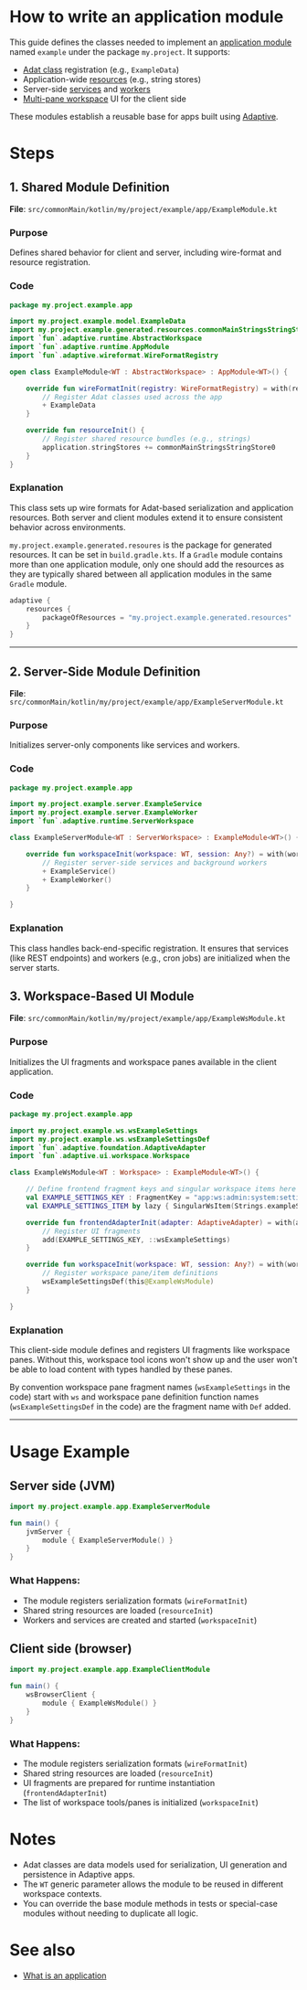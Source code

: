 # How to write an application module

This guide defines the classes needed to implement an [application module](def://) named
`example` under the package `my.project`. It supports:

- [Adat class](def://) registration (e.g., `ExampleData`)
- Application-wide [resources](def://) (e.g., string stores)
- Server-side [services](def://) and [workers](def://)
- [Multi-pane workspace](def://) UI for the client side

These modules establish a reusable base for apps built using [Adaptive](def://).

# Steps

## 1. Shared Module Definition

**File**: `src/commonMain/kotlin/my/project/example/app/ExampleModule.kt`

### Purpose

Defines shared behavior for client and server, including wire-format and resource registration.

### Code

```kotlin
package my.project.example.app

import my.project.example.model.ExampleData
import my.project.example.generated.resources.commonMainStringsStringStore0
import `fun`.adaptive.runtime.AbstractWorkspace
import `fun`.adaptive.runtime.AppModule
import `fun`.adaptive.wireformat.WireFormatRegistry

open class ExampleModule<WT : AbstractWorkspace> : AppModule<WT>() {

    override fun wireFormatInit(registry: WireFormatRegistry) = with(registry) {
        // Register Adat classes used across the app
        + ExampleData
    }

    override fun resourceInit() {
        // Register shared resource bundles (e.g., strings)
        application.stringStores += commonMainStringsStringStore0
    }
}
```

### Explanation

This class sets up wire formats for Adat-based serialization and application resources. 
Both server and client modules extend it to ensure consistent behavior across environments.

`my.project.example.generated.resoures` is the package for generated resources. It can be set
in `build.gradle.kts`. If a `Gradle` module contains more than one application module, only one 
should add the resources as they are typically shared between all application modules in the
same `Gradle` module.

```kotlin
adaptive {
    resources {
        packageOfResources = "my.project.example.generated.resources"
    }
}
```

---

## 2. Server-Side Module Definition

**File**: `src/commonMain/kotlin/my/project/example/app/ExampleServerModule.kt`

### Purpose

Initializes server-only components like services and workers.

### Code

```kotlin
package my.project.example.app

import my.project.example.server.ExampleService
import my.project.example.server.ExampleWorker
import `fun`.adaptive.runtime.ServerWorkspace

class ExampleServerModule<WT : ServerWorkspace> : ExampleModule<WT>() {

    override fun workspaceInit(workspace: WT, session: Any?) = with(workspace) {
        // Register server-side services and background workers
        + ExampleService()
        + ExampleWorker()
    }

}
```

### Explanation

This class handles back-end-specific registration. It ensures that services (like REST endpoints) and workers (e.g., cron jobs) are initialized when the server starts.

## 3. Workspace-Based UI Module

**File**: `src/commonMain/kotlin/my/project/example/app/ExampleWsModule.kt`

### Purpose

Initializes the UI fragments and workspace panes available in the client application.

### Code

```kotlin
package my.project.example.app

import my.project.example.ws.wsExampleSettings
import my.project.example.ws.wsExampleSettingsDef
import `fun`.adaptive.foundation.AdaptiveAdapter
import `fun`.adaptive.ui.workspace.Workspace

class ExampleWsModule<WT : Workspace> : ExampleModule<WT>() {

    // Define frontend fragment keys and singular workspace items here
    val EXAMPLE_SETTINGS_KEY : FragmentKey = "app:ws:admin:system:settings"
    val EXAMPLE_SETTINGS_ITEM by lazy { SingularWsItem(Strings.exampleSettings, EXAMPLE_SETTINGS_KEY, Graphics.settings) }

    override fun frontendAdapterInit(adapter: AdaptiveAdapter) = with(adapter.fragmentFactory) {
        // Register UI fragments
        add(EXAMPLE_SETTINGS_KEY, ::wsExampleSettings)
    }

    override fun workspaceInit(workspace: WT, session: Any?) = with(workspace) {
        // Register workspace pane/item definitions
        wsExampleSettingsDef(this@ExampleWsModule)
    }

}
```

### Explanation

This client-side module defines and registers UI fragments like workspace panes.
Without this, workspace tool icons won't show up and the user won't be able to load content
with types handled by these panes.

By convention workspace pane fragment names (`wsExampleSettings` in the code) start with
`ws` and workspace pane definition function names (`wsExampleSettingsDef` in the code) are the 
fragment name with `Def` added.

---

# Usage Example

## Server side (JVM)

```kotlin
import my.project.example.app.ExampleServerModule

fun main() {
    jvmServer {
        module { ExampleServerModule() }
    }
}
```

### What Happens:

- The module registers serialization formats (`wireFormatInit`)
- Shared string resources are loaded (`resourceInit`)
- Workers and services are created and started (`workspaceInit`)

## Client side (browser)

```kotlin
import my.project.example.app.ExampleClientModule

fun main() {
    wsBrowserClient {
        module { ExampleWsModule() }
    }
}
```

### What Happens:

- The module registers serialization formats (`wireFormatInit`)
- Shared string resources are loaded (`resourceInit`)
- UI fragments are prepared for runtime instantiation (`frontendAdapterInit`)
- The list of workspace tools/panes is initialized (`workspaceInit`)

# Notes

- Adat classes are data models used for serialization, UI generation and persistence in Adaptive apps.
- The `WT` generic parameter allows the module to be reused in different workspace contexts.
- You can override the base module methods in tests or special-case modules without needing to duplicate all logic.

# See also

- [What is an application](guide://)
